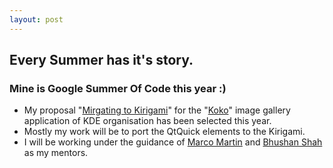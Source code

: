 ```yaml
---
layout: post
---
```

## Every Summer has it's story.
### Mine is Google Summer Of Code this year :)
* My proposal "[Mirgating to Kirigami]()" for the "[Koko](https://cgit.kde.org/koko.git/)" image gallery application of KDE organisation has been selected this year.
* Mostly my work will be to port the QtQuick elements to the Kirigami.
* I will be working under the guidance of [Marco Martin](http://notmart.org/blog/) and [Bhushan Shah](http://blog.bshah.in/) as my mentors.
